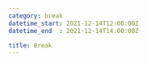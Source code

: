 ```yaml
---
category: break
datetime_start: 2021-12-14T12:00:00Z
datetime_end  : 2021-12-14T14:00:00Z

title: Break
---
```

